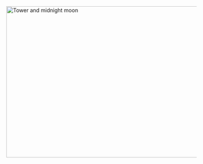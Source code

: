 <html><body><a href="/2014/07/2014-07-01_18-40-56.png"><img class="aligncenter size-large wp-image-1506" src="http://xtoinf.files.wordpress.com/2014/07/2014-07-01_18-40-56.png?w=676" alt="Tower and midnight moon" width="676" height="400"></a></body></html>
